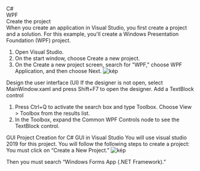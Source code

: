 C#  
WPF  
Create the project  
When you create an application in Visual Studio, you first create a project and a solution. For this example, you'll create a Windows Presentation Foundation (WPF) project.
1.	Open Visual Studio.
2.	On the start window, choose Create a new project.
3.	On the Create a new project screen, search for "WPF," choose WPF Application, and then choose Next.
 ![kép](https://user-images.githubusercontent.com/114922697/193805012-5a236454-e5a1-4a77-b013-7337ecc67eb1.png)

Design the user interface (UI)
If the designer is not open, select MainWindow.xaml and press Shift+F7 to open the designer.
Add a TextBlock control
1.	Press Ctrl+Q to activate the search box and type Toolbox. Choose View > Toolbox from the results list.
2.	In the Toolbox, expand the Common WPF Controls node to see the TextBlock control.

GUI
Project Creation for C# GUI in Visual Studio
You will use visual studio 2019 for this project. You will follow the following steps to create a project:
You must click on “Create a New Project.”
![kép](https://user-images.githubusercontent.com/114922697/193805078-7f770859-f734-4c3b-a802-24c375ea1f2a.png)


Then you must search “Windows Forms App (.NET Framework).”
 

